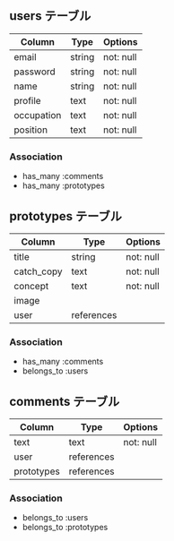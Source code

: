 

## users テーブル

| Column     | Type   | Options   |
| ---------- | -----  | --------- |
| email      | string | not: null |
| password   | string | not: null |
| name       | string | not: null |
| profile    | text   | not: null |
| occupation | text   | not: null |
| position   | text   | not: null |

### Association
- has_many :comments
- has_many :prototypes 


## prototypes テーブル

| Column     | Type       | Options   |
| ---------- | ---------- | --------- |
| title      | string     | not: null |
| catch_copy | text       | not: null |
| concept    | text       | not: null |
| image      |            |           |
| user       | references |           |

### Association
- has_many :comments
- belongs_to :users




## comments テーブル

| Column     | Type       | Options   |
| ---------- | ---------- | --------- |
| text       | text       | not: null |
| user       | references |           |
| prototypes | references |           |

### Association
- belongs_to :users
- belongs_to :prototypes
